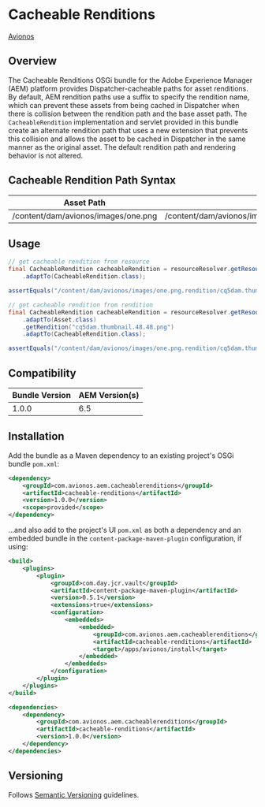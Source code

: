# Cacheable Renditions

[Avionos](https://www.avionos.com)

## Overview

The Cacheable Renditions OSGi bundle for the Adobe Experience Manager (AEM) platform provides Dispatcher-cacheable paths for asset renditions.  By default, AEM rendition paths use a suffix to specify the rendition name, which can prevent these assets from being cached in Dispatcher when there is collision between the rendition path and the base asset path.  The `CacheableRendition` implementation and servlet provided in this bundle create an alternate rendition path that uses a new extension that prevents this collision and allows the asset to be cached in Dispatcher in the same manner as the original asset.  The default rendition path and rendering behavior is not altered.

## Cacheable Rendition Path Syntax

Asset Path | Default Rendition Path | Cacheable Rendition Path
------------ | ------------- | -------------
/content/dam/avionos/images/one.png | /content/dam/avionos/images/one.png/jcr:content/renditions/cq5dam.thumbnail.48.48.png | /content/dam/avionos/images/one.png.rendition/cq5dam.thumbnail.48.48.png

## Usage

```java
// get cacheable rendition from resource
final CacheableRendition cacheableRendition = resourceResolver.getResource("/content/dam/avionos/images/one.png/jcr:content/renditions/cq5dam.thumbnail.48.48.png")
    .adaptTo(CacheableRendition.class);

assertEquals("/content/dam/avionos/images/one.png.rendition/cq5dam.thumbnail.48.48.png", cacheableRendition.getPath());
```

```java
// get cacheable rendition from rendition
final CacheableRendition cacheableRendition = resourceResolver.getResource("/content/dam/avionos/images/one.png")
    .adaptTo(Asset.class)
    .getRendition("cq5dam.thumbnail.48.48.png")
    .adaptTo(CacheableRendition.class);

assertEquals("/content/dam/avionos/images/one.png.rendition/cq5dam.thumbnail.48.48.png", cacheableRendition.getPath());
```

## Compatibility

Bundle Version | AEM Version(s)
------------ | -------------
1.0.0 | 6.5

## Installation

Add the bundle as a Maven dependency to an existing project's OSGi bundle `pom.xml`:

```xml
<dependency>
    <groupId>com.avionos.aem.cacheablerenditions</groupId>
    <artifactId>cacheable-renditions</artifactId>
    <version>1.0.0</version>
    <scope>provided</scope>
</dependency>
```

...and also add to the project's UI `pom.xml` as both a dependency and an embedded bundle in the `content-package-maven-plugin` configuration, if using: 

```xml
<build>
    <plugins>
        <plugin>
            <groupId>com.day.jcr.vault</groupId>
            <artifactId>content-package-maven-plugin</artifactId>
            <version>0.5.1</version>
            <extensions>true</extensions>
            <configuration>
                <embeddeds>
                    <embedded>
                        <groupId>com.avionos.aem.cacheablerenditions</groupId>
                        <artifactId>cacheable-renditions</artifactId>
                        <target>/apps/avionos/install</target>
                    </embedded>
                </embeddeds>
            </configuration>
        </plugin>
    </plugins>
</build>

<dependencies>
    <dependency>
        <groupId>com.avionos.aem.cacheablerenditions</groupId>
        <artifactId>cacheable-renditions</artifactId>
        <version>1.0.0</version>
    </dependency>
</dependencies>
```

## Versioning

Follows [Semantic Versioning](http://semver.org/) guidelines.